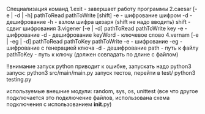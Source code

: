 Специализация команд
1.exit - завершает работу программы
2.caesar [-e | -d | -h] pathToRead pathToWrite [shift]
    -e - шифрование шифром
    -d - дешифрование
    -h - взлом шифра цезаря (shift не надо вводить)
    shift - сдвиг шифрования
3.vigener [-e | -d] pathToRead pathToWrite key
    -e - шифрование
    -d - дешифрование
    keyWord - ключевое слово
4.vernam [-e | -eg | -d] pathToRead pathToKey pathToWrite
    -e - шифрование
    -eg - шифрование с генерацией ключа 
    -d - дешифрование
    path - путь к файлу
    pathToKey - путь к ключу (должен совпадать по длине с файлом)

!!внимание запуск python приводит к ошибке, запускать надо python3
запуск:
	python3 src/main/main.py
запуск тестов, перейти в test/
	python3 testing.py

используемые внешние модули: random, sys, os, unittest
(все что другое подключается это подключение файлов, использована схема подключения с использованием __init__.py)